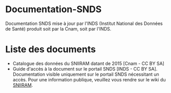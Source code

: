 # Documentation-SNDS
Documentation SNDS mise à jour par l'INDS (Institut National des Données de Santé) produit soit par la Cnam, soit par l'INDS. 

# Liste des documents
- Catalogue des données du SNIIRAM datant de 2015 [Cnam - CC BY SA] 
- Guide d'accès à la document sur le portail SNDS [INDS - CC BY SA]. Documentation visible uniquement sur le portail SNDS nécessitant un accès. Pour une information publique, veuillez vous rendre sur le wiki du [SNIIRAM](http://open-data-assurance-maladie.ameli.fr/wiki-sniiram/index.php). 

